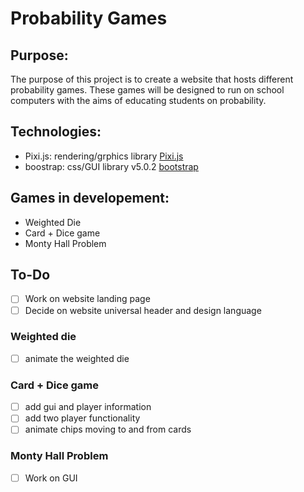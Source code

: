 # Probability Games
## Purpose:
The purpose of this project is to create a website that hosts different probability games. These games will be designed to run
on school computers with the aims of educating students on probability.

## Technologies:
- Pixi.js: rendering/grphics library [Pixi.js](https://pixijs.com/)
- boostrap: css/GUI library v5.0.2 [bootstrap](https://getbootstrap.com/)

## Games in developement:
- Weighted Die
- Card + Dice game
- Monty Hall Problem

## To-Do
- [ ] Work on website landing page
- [ ] Decide on website universal header and design language

### Weighted die
- [ ] animate the weighted die

### Card + Dice game
- [ ] add gui and player information
- [ ] add two player functionality
- [ ] animate chips moving to and from cards

### Monty Hall Problem
- [ ] Work on GUI
